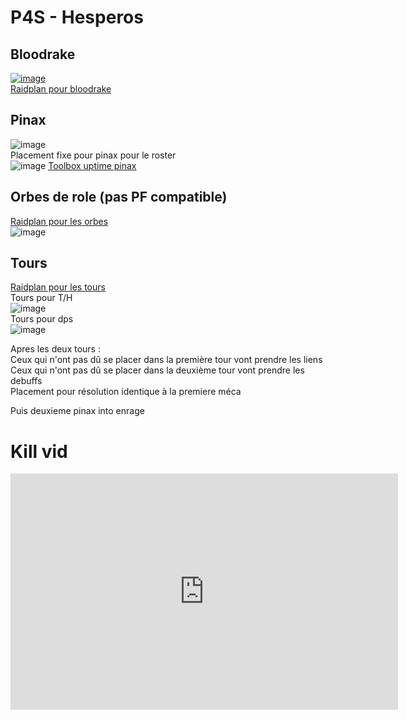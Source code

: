 # P4S - Hesperos
## Bloodrake
[![image](https://user-images.githubusercontent.com/106151129/170071252-784ecebc-b18d-4e9f-9eae-4b5444852345.png)](https://raidplan.io/plan/UUypnp02Loyk-9q0)  
[Raidplan pour bloodrake](https://raidplan.io/plan/UUypnp02Loyk-9q0)

## Pinax
![image](https://user-images.githubusercontent.com/106151129/170070603-c069b24e-f304-4b4e-bb20-f1c818e9a8c5.png)  
Placement fixe pour pinax pour le roster  
![image](https://user-images.githubusercontent.com/106151129/170070708-3ee9a157-3cd1-4f5e-b06b-d9828b3e2dc8.png)
[Toolbox uptime pinax](https://ff14.toolboxgaming.space/?id=506740960722461&preview=1#4)

## Orbes de role (pas PF compatible)
[Raidplan pour les orbes](https://raidplan.io/plan/EVpak7a_b7N9s9N3)  
![image](https://user-images.githubusercontent.com/106151129/170070663-4cb7fe92-f407-4c43-959f-7293e1fbf784.png)

## Tours
[Raidplan pour les tours](https://raidplan.io/plan/5RENPNg2PBOzvHW0)  
Tours pour T/H  
![image](https://user-images.githubusercontent.com/106151129/170070867-0aa5375f-fc96-44c8-a5fa-87375a3343a5.png)  
Tours pour dps  
![image](https://user-images.githubusercontent.com/106151129/170070916-acf0e5d1-e653-4215-992d-4294de44346a.png)  

Apres les deux tours :  
Ceux qui n'ont pas dû se placer dans la première tour vont prendre les liens  
Ceux qui n'ont pas dû se placer dans la deuxième tour vont prendre les debuffs  
Placement pour résolution identique à la premiere méca

Puis deuxieme pinax into enrage

# Kill vid 
<iframe src="https://player.twitch.tv/?video=1439574193&parent=www.example.com" frameborder="0" allowfullscreen="true" scrolling="no" height="378" width="620"></iframe>
